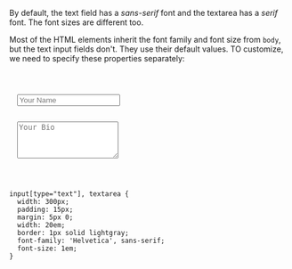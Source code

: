 By default, the text field has a *sans-serif* font and the textarea has a *serif* font. The font sizes are different too.

Most of the HTML elements inherit the font family and font size from `body`, but the text input fields don't. They use their default values. TO customize, we need to specify these properties separately:

<Editor lang="css">
<code>
<panel lang="html">
<form>
  <input type="text" placeholder="Your Name" />
  <br>
  <textarea rows="4" placeholder="Your Bio"></textarea>
</form>
</panel>
<panel lang="css">
input[type="text"], textarea {
  width: 300px;
  padding: 15px;
  margin: 5px 0;
  width: 20em;
  border: 1px solid lightgray;
  font-family: 'Helvetica', sans-serif;
  font-size: 1em;
}
</panel>
</code>
</Editor>